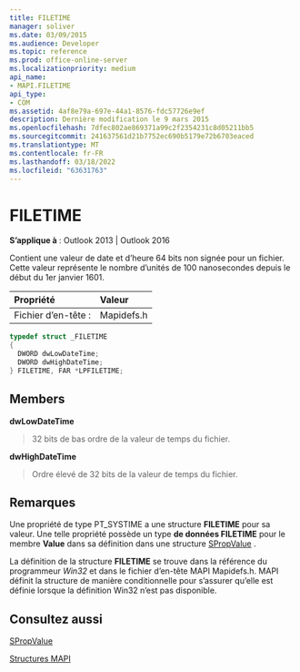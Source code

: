 ```yaml
---
title: FILETIME
manager: soliver
ms.date: 03/09/2015
ms.audience: Developer
ms.topic: reference
ms.prod: office-online-server
ms.localizationpriority: medium
api_name:
- MAPI.FILETIME
api_type:
- COM
ms.assetid: 4af8e79a-697e-44a1-8576-fdc57726e9ef
description: Dernière modification le 9 mars 2015
ms.openlocfilehash: 7dfec802ae869371a99c2f2354231c8d05211bb5
ms.sourcegitcommit: 241637561d21b7752ec690b5179e72b6703eaced
ms.translationtype: MT
ms.contentlocale: fr-FR
ms.lasthandoff: 03/18/2022
ms.locfileid: "63631763"
---
```

# <a name="filetime"></a>FILETIME

  
  
**S’applique à** : Outlook 2013 | Outlook 2016 
  
Contient une valeur de date et d’heure 64 bits non signée pour un fichier. Cette valeur représente le nombre d’unités de 100 nanosecondes depuis le début du 1er janvier 1601. 
  
|Propriété |Valeur |
|:-----|:-----|
|Fichier d’en-tête :  <br/> |Mapidefs.h  <br/> |
   
```cpp
typedef struct _FILETIME
{
  DWORD dwLowDateTime;
  DWORD dwHighDateTime;
} FILETIME, FAR *LPFILETIME;

```

## <a name="members"></a>Members

 **dwLowDateTime**
  
> 32 bits de bas ordre de la valeur de temps du fichier. 
    
 **dwHighDateTime**
  
> Ordre élevé de 32 bits de la valeur de temps du fichier.
    
## <a name="remarks"></a>Remarques

Une propriété de type PT_SYSTIME a une structure **FILETIME** pour sa valeur. Une telle propriété possède un type **de données FILETIME** pour le membre **Value** dans sa définition dans une structure [SPropValue](spropvalue.md) . 
  
La définition de la structure **FILETIME** se trouve dans la référence du programmeur _Win32_ et dans le fichier d’en-tête MAPI Mapidefs.h. MAPI définit la structure de manière conditionnelle pour s’assurer qu’elle est définie lorsque la définition Win32 n’est pas disponible. 
  
## <a name="see-also"></a>Consultez aussi



[SPropValue](spropvalue.md)


[Structures MAPI](mapi-structures.md)


